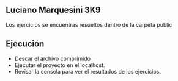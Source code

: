 ## Luciano Marquesini 3K9
Los ejercicios se encuentras resueltos dentro de la carpeta public
## Ejecución
-  Descar el archivo comprimido
- Ejecutar el proyecto en el localhost.
-  Revisar la consola para ver el resultados de los ejercicios.
